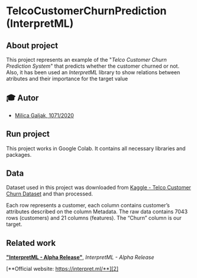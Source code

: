 # TelcoCustomerChurnPrediction (InterpretML)

## About project

This project represents an example of the "*Telco Customer Churn Prediction System*" that predicts whether the customer churned or not. Also, it has been used an *InterpretML* library to show relations between atributes and their importance for the target value

## :mortar_board: Autor
- [Milica Galjak, 1071/2020](https://github.com/milicagaljak)

## Run project

This project works in Google Colab. It contains all necessary libraries and packages.


## Data
Dataset used in this project was downloaded from
[Kaggle - Telco Customer Churn Dataset](https://www.kaggle.com/datasets/blastchar/telco-customer-churn) and than processed.

Each row represents a customer, each column contains customer’s attributes described on the column Metadata.
The raw data contains 7043 rows (customers) and 21 columns (features).
The “Churn” column is our target.


## Related work
[**"InterpretML - Alpha Release"**][1], *InterpretML - Alpha Release*

[**Official website: https://interpret.ml/**][2]

[1]: https://github.com/interpretml/interpret

[2]: https://interpret.ml/
